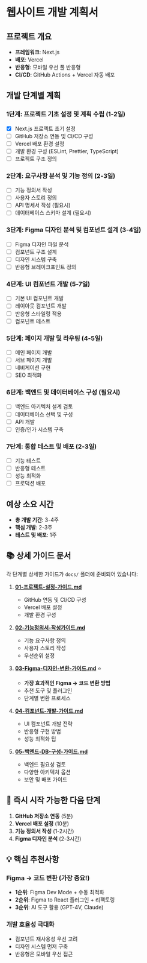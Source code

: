 # 웹사이트 개발 계획서

## 프로젝트 개요
- **프레임워크**: Next.js
- **배포**: Vercel
- **반응형**: 모바일 우선 풀 반응형
- **CI/CD**: GitHub Actions + Vercel 자동 배포

## 개발 단계별 계획

### 1단계: 프로젝트 기초 설정 및 계획 수립 (1-2일)
- [x] Next.js 프로젝트 초기 설정
- [ ] GitHub 저장소 연동 및 CI/CD 구성
- [ ] Vercel 배포 환경 설정
- [ ] 개발 환경 구성 (ESLint, Prettier, TypeScript)
- [ ] 프로젝트 구조 정의

### 2단계: 요구사항 분석 및 기능 정의 (2-3일)
- [ ] 기능 정의서 작성
- [ ] 사용자 스토리 정의
- [ ] API 명세서 작성 (필요시)
- [ ] 데이터베이스 스키마 설계 (필요시)

### 3단계: Figma 디자인 분석 및 컴포넌트 설계 (3-4일)
- [ ] Figma 디자인 파일 분석
- [ ] 컴포넌트 구조 설계
- [ ] 디자인 시스템 구축
- [ ] 반응형 브레이크포인트 정의

### 4단계: UI 컴포넌트 개발 (5-7일)
- [ ] 기본 UI 컴포넌트 개발
- [ ] 레이아웃 컴포넌트 개발
- [ ] 반응형 스타일링 적용
- [ ] 컴포넌트 테스트

### 5단계: 페이지 개발 및 라우팅 (4-5일)
- [ ] 메인 페이지 개발
- [ ] 서브 페이지 개발
- [ ] 네비게이션 구현
- [ ] SEO 최적화

### 6단계: 백엔드 및 데이터베이스 구성 (필요시)
- [ ] 백엔드 아키텍처 설계 검토
- [ ] 데이터베이스 선택 및 구성
- [ ] API 개발
- [ ] 인증/인가 시스템 구축

### 7단계: 통합 테스트 및 배포 (2-3일)
- [ ] 기능 테스트
- [ ] 반응형 테스트
- [ ] 성능 최적화
- [ ] 프로덕션 배포

## 예상 소요 시간
- **총 개발 기간**: 3-4주
- **핵심 개발**: 2-3주
- **테스트 및 배포**: 1주

## 📚 상세 가이드 문서

각 단계별 상세한 가이드가 `docs/` 폴더에 준비되어 있습니다:

1. **[01-프로젝트-설정-가이드.md](docs/01-프로젝트-설정-가이드.md)**
   - GitHub 연동 및 CI/CD 구성
   - Vercel 배포 설정
   - 개발 환경 구성

2. **[02-기능정의서-작성가이드.md](docs/02-기능정의서-작성가이드.md)**
   - 기능 요구사항 정의
   - 사용자 스토리 작성
   - 우선순위 설정

3. **[03-Figma-디자인-변환-가이드.md](docs/03-Figma-디자인-변환-가이드.md)** ⭐
   - **가장 효과적인 Figma → 코드 변환 방법**
   - 추천 도구 및 플러그인
   - 단계별 변환 프로세스

4. **[04-컴포넌트-개발-가이드.md](docs/04-컴포넌트-개발-가이드.md)**
   - UI 컴포넌트 개발 전략
   - 반응형 구현 방법
   - 성능 최적화 팁

5. **[05-백엔드-DB-구성-가이드.md](docs/05-백엔드-DB-구성-가이드.md)**
   - 백엔드 필요성 검토
   - 다양한 아키텍처 옵션
   - 보안 및 배포 가이드

## 🚀 즉시 시작 가능한 다음 단계

1. **GitHub 저장소 연동** (5분)
2. **Vercel 배포 설정** (10분)
3. **기능 정의서 작성** (1-2시간)
4. **Figma 디자인 분석** (2-3시간)

## 💡 핵심 추천사항

### Figma → 코드 변환 (가장 중요!)
- **1순위**: Figma Dev Mode + 수동 최적화
- **2순위**: Figma to React 플러그인 + 리팩토링
- **3순위**: AI 도구 활용 (GPT-4V, Claude)

### 개발 효율성 극대화
- 컴포넌트 재사용성 우선 고려
- 디자인 시스템 먼저 구축
- 반응형은 모바일 우선 접근